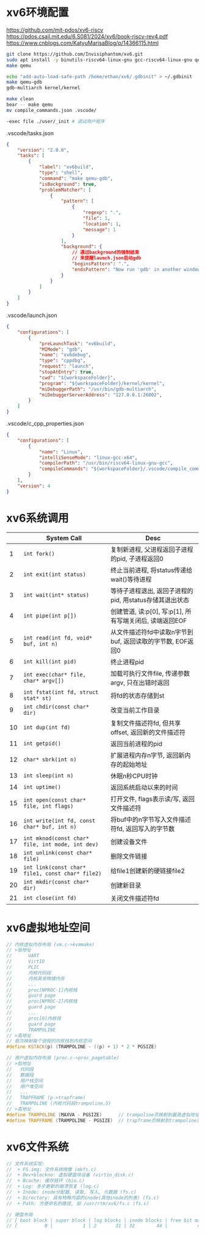
# xv6环境配置

https://github.com/mit-pdos/xv6-riscv  
https://pdos.csail.mit.edu/6.S081/2024/xv6/book-riscv-rev4.pdf
https://www.cnblogs.com/KatyuMarisaBlog/p/14366115.html

```bash
git clone https://github.com/Invisiphantom/xv6.git
sudo apt install -y binutils-riscv64-linux-gnu gcc-riscv64-linux-gnu qemu-system-riscv64 gdb-multiarch bear
make qemu

echo "add-auto-load-safe-path /home/ethan/xv6/.gdbinit" > ~/.gdbinit
make qemu-gdb
gdb-multiarch kernel/kernel

make clean
bear -- make qemu
mv compile_commands.json .vscode/

-exec file ./user/_init # 调试用户程序
```

.vscode/tasks.json  
```json
{
    "version": "2.0.0",
    "tasks": [
        {
            "label": "xv6build",
            "type": "shell",
            "command": "make qemu-gdb",
            "isBackground": true,
            "problemMatcher": [
                {
                    "pattern": [
                        {
                            "regexp": ".",
                            "file": 1,
                            "location": 1,
                            "message": 1
                        }
                    ],
                    "background": {
                        // 通过background的强制结束
                        // 来提醒launch.json启动gdb
                        "beginsPattern": ".",
                        "endsPattern": "Now run 'gdb' in another window."
                    }
                }
            ]
        }
    ]
}
```

.vscode/launch.json  
```json
{
    "configurations": [
        {
            "preLaunchTask": "xv6build",
            "MIMode": "gdb",
            "name": "xv6debug",
            "type": "cppdbg",
            "request": "launch",
            "stopAtEntry": true,
            "cwd": "${workspaceFolder}",
            "program": "${workspaceFolder}/kernel/kernel",
            "miDebuggerPath": "/usr/bin/gdb-multiarch",
            "miDebuggerServerAddress": "127.0.0.1:26002",
        }
    ]
}
```

.vscode/c_cpp_properties.json  
```json
{
    "configurations": [
        {
            "name": "Linux",
            "intelliSenseMode": "linux-gcc-x64",
            "compilerPath": "/usr/bin/riscv64-linux-gnu-gcc",
            "compileCommands": "${workspaceFolder}/.vscode/compile_commands.json"
        }
    ],
    "version": 4
}
```


# xv6系统调用


|     | System Call                                      | Desc                                                       |
| --- | ------------------------------------------------ | ---------------------------------------------------------- |
| 1   | `int fork()`                                     | 复制新进程, 父进程返回子进程的pid, 子进程返回0             |
| 2   | `int exit(int status)`                           | 终止当前进程, 将status传递给wait()等待进程                 |
| 3   | `int wait(int* status)`                          | 等待子进程退出, 返回子进程的pid, 用status存储其退出状态    |
| 4   | `int pipe(int p[])`                              | 创建管道, 读:p[0], 写:p[1], 所有写端关闭后, 读端返回EOF    |
| 5   | `int read(int fd, void* buf, int n)`             | 从文件描述符fd中读取n字节到buf, 返回读取的字节数, EOF返回0 |
| 6   | `int kill(int pid)`                              | 终止进程pid                                                |
| 7   | `int exec(char* file, char* argv[])`             | 加载可执行文件file, 传递参数argv, 只在出错时返回           |
| 8   | `int fstat(int fd, struct stat* st)`             | 将fd的状态存储到st                                         |
| 9   | `int chdir(const char* dir)`                     | 改变当前工作目录                                           |
| 10  | `int dup(int fd)`                                | 复制文件描述符fd, 但共享offset, 返回新的文件描述符         |
| 11  | `int getpid()`                                   | 返回当前进程的pid                                          |
| 12  | `char* sbrk(int n)`                              | 扩展进程内存n字节, 返回新内存的起始地址                    |
| 13  | `int sleep(int n)`                               | 休眠n秒CPU时钟                                             |
| 14  | `int uptime()`                                   | 返回系统启动以来的时间                                     |
| 15  | `int open(const char* file, int flags)`          | 打开文件, flags表示读/写, 返回文件描述符                   |
| 16  | `int write(int fd, const char* buf, int n)`      | 将buf中的n字节写入文件描述符fd, 返回写入的字节数           |
| 17  | `int mknod(const char* file, int mode, int dev)` | 创建设备文件                                               |
| 18  | `int unlink(const char* file)`                   | 删除文件链接                                               |
| 19  | `int link(const char* file1, const char* file2)` | 给file1创建新的硬链接file2                                 |
| 20  | `int mkdir(const char* dir)`                     | 创建新目录                                                 |
| 21  | `int close(int fd)`                              | 关闭文件描述符fd                                           |





# xv6虚拟地址空间

```cpp
// 内核虚拟内存布局 (vm.c->kvmmake)
// >低地址
//      UART
//      VirtIO
//      PLIC
//      内核代码段
//      内核其余物理内存
//      ...
//      proc[NPROC-1]内核栈
//      guard page
//      proc[NPROC-2]内核栈
//      guard page
//      ...
//      proc[0]内核栈
//      guard page
//      TRAMPOLINE
// >高地址
// 依次映射每个进程的内核栈到内核空间
#define KSTACK(p) (TRAMPOLINE - ((p) + 1) * 2 * PGSIZE)

// 用户虚拟内存布局 (proc.c->proc_pagetable)
// >低地址
//   代码段
//   数据段
//   用户栈空间
//   用户堆空间
//   ...
//   TRAPFRAME (p->trapframe)
//   TRAMPOLINE (内核代码段trampoline.S)
// >高地址
#define TRAMPOLINE (MAXVA - PGSIZE)      // trampoline页映射到最高虚拟地址, 用于用户和内核空间
#define TRAPFRAME (TRAMPOLINE - PGSIZE)  // trapframe页映射到trampoline页的相邻低地址
```


# xv6文件系统

```cpp
// 文件系统实现:
//  + FS.img: 文件系统映像 (mkfs.c)
//  + Dev+blockno: 虚拟硬盘块设备 (virtio_disk.c)
//  + Bcache: 缓存链环 (bio.c)
//  + Log: 多步更新的崩溃恢复 (log.c)
//  + Inode: inode分配器, 读取, 写入, 元数据 (fs.c)
//  + Directory: 具有特殊内容的inode(其他inode的列表) (fs.c)
//  + Path: 方便命名的路径, 如 /usr/rtm/xv6/fs.c (fs.c)

// 硬盘布局
// [ boot block | super block | log blocks | inode blocks | free bit map | data blocks ]
// [          0 |           1 | 2       31 | 32        44 |           45 | 46     1999 ]
```